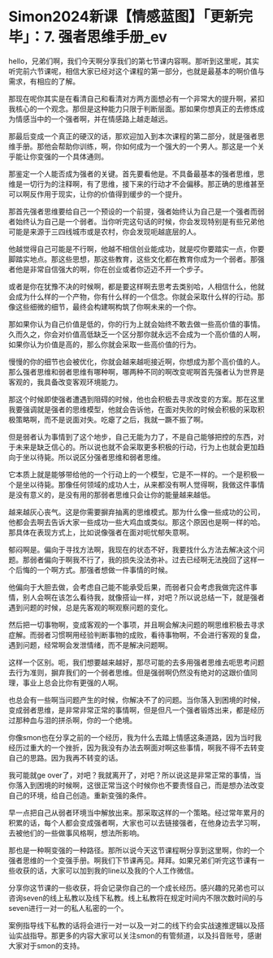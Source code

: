 # Simon2024新课【情感蓝图】「更新完毕」：7. 强者思维手册_ev

hello，兄弟们啊，我们今天啊分享我们的第七节课内容啊。那听到这里呢，其实听完前六节课呢，相信大家已经对这个课程的第一部分，也就是最基本的啊价值与需求，有相应的了解。

那现在呢你其实是在看清自己和看清对方两方面想必有一个非常大的提升啊，紧扣我核心的一个观念。那但是这种能力只限于判断层面。那如果你想真正的去修炼成为情感当中的一个强者啊，并在情感路上越走越远。

那最后变成一个真正的硬汉的话，那欢迎加入到本次课程的第二部分，就是强者思维手册。那他会帮助你训练，啊，你如何成为一个强大的一个男人。那这是一个关乎能让你变强的一个具体通则。

那鉴定一个人能否成为强者的关键。首先要看他是。不具备最基本的强者思维，思维是一切行为的注释啊，有了思维，接下来的行动才不会偏移。那正确的思维甚至可以啊反作用于现实，让你的价值得到缓步的一个提升。

那首先强者思维要给自己一个预设的一个前提，强者始终认为自己是一个强者而弱者始终认为自己是一个弱者。当你听完这句话的时候，你会发现特别是有些兄弟他可能是来源于三四线城市或是农村，你会发现呃越底层的人。

他越觉得自己可能是不行啊，他越不相信创业能成功，就是哎你要踏实一点，你要脚踏实地点。那这些思想，那这些教育，这些文化都在教育你成为一个弱者。那强者他是非常自信强大的啊，你在创业或者你迈迈不开一个步子。

或者是你在犹豫不决的时候啊，都是要这样啊去思考去类别哈，人相信什么，他就会成为什么样的一个产物，你有什么样的一个信念。你就会采取什么样的行动。那像这些细微的细节，最终会构建啊构筑了你啊未来的一个你。

那如果你认为自己价值是低的，你的行为上就会始终不敢去做一些高价值的事情。久而久之，你会对价值高低缺乏一个区分那你就永远不会成为一个高价值的人啊，如果你认为价值是高的，那么你就会采取一些高价值的行为。

慢慢的你的细节也会被优化，你就会越来越呃接近啊，你想成为那个高价值的人。那么强者思维和弱者思维有哪种啊，哪两种不同的啊改变呢啊首先强者认为世界是客观的，我具备改变客观环境能力。

那这个时候即使强者遭遇到阻碍的时候，他也会积极去寻求改变的方案。那在这里我要强调就是强者的思维模型，他就会告诉他，在面对失败的时候会积极的采取积极策略啊，而不是说面对失。吃瘪了之后，我就一蹶不振了啊。

但是弱者认为事情到了这个地步，自己无能为力了，不是自己能够把控的东西，对于未来是缺乏信心的。所以说也就不会采取更多积极的行动，行为上也就会更加趋向于坐以待毙。所以说区分强者思维和弱者思维。

它本质上就是能够带给他的一个行动上的一个模型，它是不一样的。一个是积极一个是坐以待毙。那像任何领域的成功人士，从来都没有啊人觉得啊，我做这件事情是没有意义的，是没有用的那弱者思维只会让你的能量越来越低。

越来越灰心丧气。这是你需要摒弃抽离的思维模式。那为什么像一些成功的公司，他都会去啊去告诉大家一些成功一些大鸡血或类似。那这个原因也是啊一样的哈。那具体在表现方式上，比如说像强者在面对呃忧郁失意啊。

郁闷啊是。偏向于寻找方法啊，我现在的状态不好，我要找什么方法去解决这个问题。那弱者偏向于啊我不行了，我的损失没法弥补。过去已经啊无法挽回了这样一个后悔的一个啊方式。那强者想做一件事情的时候。

他偏向于大胆去做，会考虑自己能不能承受后果，而弱者只会考虑我做完这件事情，别人会啊在该怎么看待我，就像搭讪一样，对吧？所以说总结一下，就是强者遇到问题的时候，总是先客观的啊观察问题的变化。

然后把一切事物啊，变成客观的一个事项，并且啊会解决问题的啊思维积极去寻求症解。而弱者习惯啊用经验判断事物的成败，看待事物啊，不会进行客观的复盘，遇到问题，经常啊会发泄情绪，而不是解决问题啊。

这样一个区别。呃，我们想要越来越好，那尽可能的去多用强者思维去呃思考问题去行为准则，摒弃我们的一个弱者思维。但是强弱啊仍然没有绝对的这跟价值同理，事业上总会比你有更强的人啊。

也总会有一些啊当问题产生的时候，你解决不了的问题。当你落入到困境的时候，变成弱者思维，是非常非常正常的事情啊，但是但凡一个强者锻炼出来，都是经历过那种血与泪的拼杀啊，你的一个绝境。

你像smon也在分享之前的一个经历，我为什么去踏上情感这条道路，因为当时我经历过重大的一个挫折，因为我没有办法去啊面对啊这些事情，啊我不得不去转变自己的思路。因为我再不转变的话。

我可能就ge over了，对吧？我就离开了，对吧？所以说这是非常正常的事情，当你落入到困境的时候啊，这很正常当这个时候你也不要责怪自己，而是想办法改变自己的环境，给自己创造。重新变强的条件。

早一点把自己从弱者环境当中解放出来。那采取这样的一个策略。经过常年累月的积累的话，每个人都会变成强者啊，大家也可以去链接强者，在他身边去学习啊，去被他们的一些做事风格啊，想法所影响。

那也是一种啊变强的一种路径。那所以说今天这节课程啊分享到这里啊，你的一个强者思维的一个变强手册。啊我们下节课再见。拜拜。如果兄弟们听完这节课有一些收获的话，大家可以加到我的line以及我的个人工作微信。

分享你这节课的一些收获，将会记录你自己的一个成长经历。感兴趣的兄弟也可以咨询seven的线上私教以及线下私教。线上私教将在规定时间内不限次数时间的与seven进行一对一的私人私密的一个。

案例指导线下私教的话将会进行一对一以及一对二的线下约会实战速推逻辑以及搭讪实战指导。那更多的内容大家可以关注smon的有管频道，以及抖音账号，感谢大家对于smon的支持。

